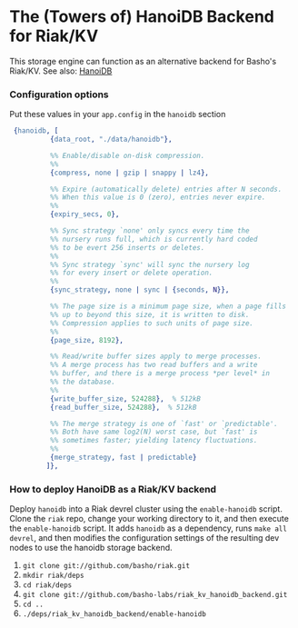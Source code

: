# The (Towers of) HanoiDB Backend for Riak/KV

This storage engine can function as an alternative backend for Basho's Riak/KV.
See also: [HanoiDB](https://github.com/basho/hanoidb)

### Configuration options
Put these values in your `app.config` in the `hanoidb` section

```erlang
 {hanoidb, [
          {data_root, "./data/hanoidb"},

          %% Enable/disable on-disk compression.
          %%
          {compress, none | gzip | snappy | lz4},

          %% Expire (automatically delete) entries after N seconds.
          %% When this value is 0 (zero), entries never expire.
          %%
          {expiry_secs, 0},

          %% Sync strategy `none' only syncs every time the
          %% nursery runs full, which is currently hard coded
          %% to be evert 256 inserts or deletes.
          %%
          %% Sync strategy `sync' will sync the nursery log
          %% for every insert or delete operation.
          %%
          {sync_strategy, none | sync | {seconds, N}},

          %% The page size is a minimum page size, when a page fills
          %% up to beyond this size, it is written to disk.
          %% Compression applies to such units of page size.
          %%
          {page_size, 8192},

          %% Read/write buffer sizes apply to merge processes.
          %% A merge process has two read buffers and a write
          %% buffer, and there is a merge process *per level* in
          %% the database.
          %%
          {write_buffer_size, 524288},  % 512kB
          {read_buffer_size, 524288},  % 512kB

          %% The merge strategy is one of `fast' or `predictable'.
          %% Both have same log2(N) worst case, but `fast' is
          %% sometimes faster; yielding latency fluctuations.
          %%
          {merge_strategy, fast | predictable}
         ]},
```

### How to deploy HanoiDB as a Riak/KV backend

Deploy `hanoidb` into a Riak devrel cluster using the `enable-hanoidb`
script. Clone the `riak` repo, change your working directory to it, and then
execute the `enable-hanoidb` script. It adds `hanoidb` as a dependency, runs
`make all devrel`, and then modifies the configuration settings of the
resulting dev nodes to use the hanoidb storage backend.

1. `git clone git://github.com/basho/riak.git`
1. `mkdir riak/deps`
1. `cd riak/deps`
1. `git clone git://github.com/basho-labs/riak_kv_hanoidb_backend.git`
1. `cd ..`
1. `./deps/riak_kv_hanoidb_backend/enable-hanoidb`
